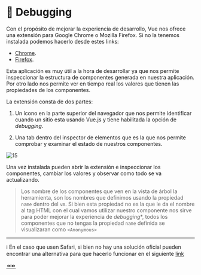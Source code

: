 # 🐛 Debugging

Con el propósito de mejorar la experiencia de desarrollo, Vue nos ofrece una extensión para Google Chrome o Mozilla Firefox. Si no la tenemos instalada podemos hacerlo desde estes links:

- [Chrome](https://chrome.google.com/webstore/detail/vuejs-devtools/nhdogjmejiglipccpnnnanhbledajbpd).
- [Firefox](https://addons.mozilla.org/en-US/firefox/addon/vue-js-devtools/).

Esta aplicación es muy útil a la hora de desarrollar ya que nos permite inspeccionar la estructura de componentes generada en nuestra aplicación. Por otro lado nos permite ver en tiempo real los valores que tienen las propiedades de los componentes.

La extensión consta de dos partes:

1. Un ícono en la parte superior del navegador que nos permite identificar cuando un sitio esta usando Vue.js y tiene habilitada la opción de *debugging*.

2. Una tab dentro del inspector de elementos que es la que nos permite comprobar y examinar el estado de nuestros componentes.

![15](../img/15.gif)

Una vez instalada pueden abrir la extensión e inspeccionar los componentes, cambiar los valores y observar como todo se va actualizando.

> Los nombre de los componentes que ven en la vista de árbol la herramienta, son los nombres que definimos usando la propiedad `name` dentro del `vm`. Si bien esta propiedad no es la que le da el nombre al tag HTML con el cual vamos utilizar nuestro componente nos sirve para poder mejorar la experiencia de *debugging**, todos los componentes que no tengas la propiedad `name` definida se visualizaran como `<Anonymous>`

---
ℹ️ En el caso que usen Safari, si bien no hay una solución oficial pueden encontrar una alternativa para que hacerlo funcionar en el siguiente [link](https://github.com/vuejs/vue-devtools/blob/master/docs/workaround-for-safari.md)

[⏪](https://github.com/ianaya89/workshop-vuejs/blob/master/ex/14.md)[⏩](https://github.com/ianaya89/workshop-vuejs/blob/master/ex/16.md)
